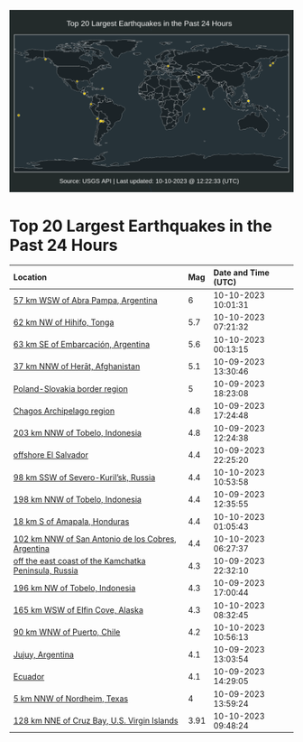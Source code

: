 ![Map](./map.png)

# Top 20 Largest Earthquakes in the Past 24 Hours

| Location | Mag | Date and Time (UTC) |
|:---|:---|:---|
| [57 km WSW of Abra Pampa, Argentina](https://earthquake.usgs.gov/earthquakes/eventpage/us6000legn) | 6 | 10-10-2023 10:01:31 |
| [62 km NW of Hihifo, Tonga](https://earthquake.usgs.gov/earthquakes/eventpage/us6000leg0) | 5.7 | 10-10-2023 07:21:32 |
| [63 km SE of Embarcación, Argentina](https://earthquake.usgs.gov/earthquakes/eventpage/us6000leee) | 5.6 | 10-10-2023 00:13:15 |
| [37 km NNW of Herāt, Afghanistan](https://earthquake.usgs.gov/earthquakes/eventpage/us6000le8s) | 5.1 | 10-09-2023 13:30:46 |
| [Poland-Slovakia border region](https://earthquake.usgs.gov/earthquakes/eventpage/us6000lec2) | 5 | 10-09-2023 18:23:08 |
| [Chagos Archipelago region](https://earthquake.usgs.gov/earthquakes/eventpage/us6000lebv) | 4.8 | 10-09-2023 17:24:48 |
| [203 km NNW of Tobelo, Indonesia](https://earthquake.usgs.gov/earthquakes/eventpage/us6000le8d) | 4.8 | 10-09-2023 12:24:38 |
| [offshore El Salvador](https://earthquake.usgs.gov/earthquakes/eventpage/us6000lee1) | 4.4 | 10-09-2023 22:25:20 |
| [98 km SSW of Severo-Kuril’sk, Russia](https://earthquake.usgs.gov/earthquakes/eventpage/us6000legz) | 4.4 | 10-10-2023 10:53:58 |
| [198 km NNW of Tobelo, Indonesia](https://earthquake.usgs.gov/earthquakes/eventpage/us6000le8e) | 4.4 | 10-09-2023 12:35:55 |
| [18 km S of Amapala, Honduras](https://earthquake.usgs.gov/earthquakes/eventpage/us6000leeq) | 4.4 | 10-10-2023 01:05:43 |
| [102 km NNW of San Antonio de los Cobres, Argentina](https://earthquake.usgs.gov/earthquakes/eventpage/us6000lefq) | 4.4 | 10-10-2023 06:27:37 |
| [off the east coast of the Kamchatka Peninsula, Russia](https://earthquake.usgs.gov/earthquakes/eventpage/us6000lee4) | 4.3 | 10-09-2023 22:32:10 |
| [196 km NW of Tobelo, Indonesia](https://earthquake.usgs.gov/earthquakes/eventpage/us6000lebh) | 4.3 | 10-09-2023 17:00:44 |
| [165 km WSW of Elfin Cove, Alaska](https://earthquake.usgs.gov/earthquakes/eventpage/us6000legc) | 4.3 | 10-10-2023 08:32:45 |
| [90 km WNW of Puerto, Chile](https://earthquake.usgs.gov/earthquakes/eventpage/us6000legx) | 4.2 | 10-10-2023 10:56:13 |
| [Jujuy, Argentina](https://earthquake.usgs.gov/earthquakes/eventpage/us6000le8j) | 4.1 | 10-09-2023 13:03:54 |
| [Ecuador](https://earthquake.usgs.gov/earthquakes/eventpage/us6000le97) | 4.1 | 10-09-2023 14:29:05 |
| [5 km NNW of Nordheim, Texas](https://earthquake.usgs.gov/earthquakes/eventpage/tx2023tumb) | 4 | 10-09-2023 13:59:24 |
| [128 km NNE of Cruz Bay, U.S. Virgin Islands](https://earthquake.usgs.gov/earthquakes/eventpage/pr2023283000) | 3.91 | 10-10-2023 09:48:24 |
